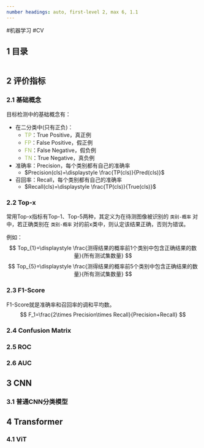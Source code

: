 ```yaml
---
number headings: auto, first-level 2, max 6, 1.1
---
```

#机器学习 #CV

## 1 目录

```toc
```

## 2 评价指标

### 2.1 基础概念

目标检测中的基础概念有：
- 在二分类中(只有正负)：
	- <font color="#9bbb59">TP</font>：True Positive，真正例
	- <font color="#9bbb59">FP</font>：False Positive，假正例
	- <font color="#9bbb59">FN</font>：False Negative，假负例
	- <font color="#9bbb59">TN</font>：True Negative，真负例
- 准确率：Precision，每个类别都有自己的准确率
	- $Precision(cls)=\displaystyle \frac{TP(cls)}{Pred(cls)}$
- 召回率：Recall，每个类别都有自己的准确率
	- $Recall(cls)=\displaystyle \frac{TP(cls)}{True(cls)}$

### 2.2 Top-x

常用Top-x指标有Top-1、Top-5两种，其定义为在待测图像被识别的 `类别-概率` 对中，若正确类别在 `类别-概率` 对的前x类中，则认定该结果正确，否则为错误。

例如：
$$
Top_{1}=\displaystyle \frac{测得结果的概率前1个类别中包含正确结果的数量}{所有测试集数量}
$$
$$
Top_{5}=\displaystyle \frac{测得结果的概率前5个类别中包含正确结果的数量}{所有测试集数量}
$$

### 2.3 F1-Score

F1-Score就是准确率和召回率的调和平均数。
$$
F_1=\frac{2\times Precision\times Recall}{Precision+Recall}
$$

### 2.4 Confusion Matrix




### 2.5 ROC



### 2.6 AUC

## 3 CNN

### 3.1 普通CNN分类模型


## 4 Transformer

### 4.1 ViT



